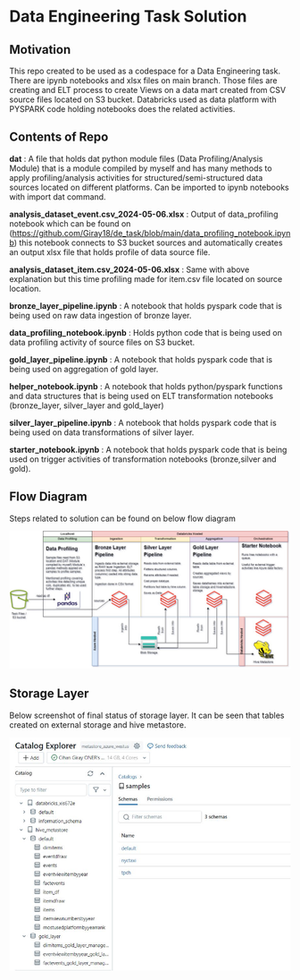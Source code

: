 # Data Engineering Task Solution
## Motivation
This repo created to be used as a codespace for a Data Engineering task.
There are ipynb notebooks and xlsx files on main branch. Those files are creating and ELT process to create Views on a data mart created from CSV source files located on S3 bucket.
Databricks used as data platform with PYSPARK code holding notebooks does the related activities.

## Contents of Repo
**dat** : A file that holds dat python module files (Data Profiling/Analysis Module) that is a module compiled by myself and has many methods to apply profiling/analysis activities for structured/semi-structured data sources located on different platforms. Can be imported to ipynb notebooks with import dat command.

**analysis_dataset_event.csv_2024-05-06.xlsx** : Output of data_profiling notebook which can be found on (https://github.com/Giray18/de_task/blob/main/data_profiling_notebook.ipynb) this notebook connects to S3 bucket sources and automatically creates an output xlsx file that holds profile of data source file.

**analysis_dataset_item.csv_2024-05-06.xlsx** : Same with above explanation but this time profiling made for item.csv file located on source location.

**bronze_layer_pipeline.ipynb** : A notebook that holds pyspark code that is being used on raw data ingestion of bronze layer.

**data_profiling_notebook.ipynb** : Holds python code that is being used on data profiling activity of source files on S3 bucket.

**gold_layer_pipeline.ipynb** : A notebook that holds pyspark code that is being used on aggregation of gold layer.

**helper_notebook.ipynb** : A notebook that holds python/pyspark functions and data structures that is being used on ELT transformation notebooks (bronze_layer, silver_layer and gold_layer)

**silver_layer_pipeline.ipynb** : A notebook that holds pyspark code that is being used on data transformations of silver layer.

**starter_notebook.ipynb** : A notebook that holds pyspark code that is being used on trigger activities of transformation notebooks (bronze,silver and gold).

## Flow Diagram
Steps related to solution can be found on below flow diagram

![picture alt](task_flow_diagram.jpg) 

## Storage Layer
Below screenshot of final status of storage layer. It can be seen that tables created on external storage and hive metastore.

![picture alt](catalog_screenshot.JPG) 





 
